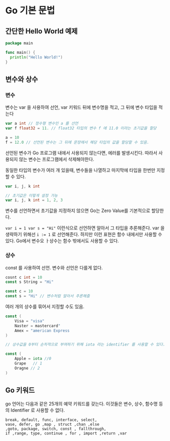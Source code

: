 # Go 기본 문법
## 간단한 Hello World 예제
```.go
package main

func main() {
  println("Hello World!")
}
```

## 변수와 상수
### 변수
변수는 var 을 사용하여 선언, var 키워드 뒤에 변수명을 적고, 그 뒤에 변수 타입을 적는다

```.go
var a int // 정수형 변수인 a 를 선언
var f float32 = 11. // float32 타입의 변수 f 에 11.0 이라는 초기값을 할당

a = 10
f = 12.0 // 선언된 변수는 그 뒤에 문장에서 해당 타입의 값을 할당할 수 있음.
```
선언된 변수가 Go 프로그램 내에서 사용되지 않는다면, 에러를 발생시킨다. 따라서 사용되지 않는 변수는 프로그램에서 삭제해야한다.

동일한 타입의 변수가 여러 개 있을때, 변수들을 나열하고 마지막에 타입을 한번만 지정할 수 있다.
```.go
var i, j, k int

// 초기값은 이렇게 설정 가능
var i, j, k int = 1, 2, 3
```
변수를 선언하면서 초기값을 지정하지 않으면 Go는 Zero Value를 기본적으로 할당한다.

`var i = 1 var s = "Hi"` 이런식으로 선언하면 알아서 그 타입을 추론해준다. var 을 생략하기 위해선 `i := 1` 로 선언해준다. 하지만 이런 표현은 함수 내에서만 사용할 수 있다. Go에서 변수오 ㅏ상수는 함수 밖에서도 사용할 수 있다.

### 상수
const 를 사용하여 선언. 변수와 선언은 다를게 없다.
```.go
cosnt c int = 10
const s String = "Hi"

const c = 10
const s = "Hi" // 변수처럼 알아서 추론해줌
```
여러 개의 상수를 묶어서 지정할 수도 있음.
```.go
const (
	Visa = "visa"
    Naster = mastercard"
    Amex = "american Express
)

// 상수값을 0부터 순차적으로 부여하기 위해 iota 라는 identifier 를 사용할 수 있다.

const (
	Apple = iota //0
    Grape	// 1
    Oragne // 2
)
```

## Go 키워드
go 언어는 다음과 같은 25개의 예약 키워드를 갖는다. 이것들은 변수, 상수, 함수명 등의 Identifier 로 사용할 수 없다.
```
break, default, func, interface, select, 
vase, defer, go ,map , struct ,chan ,else 
,goto, package, switch, const , fallthrough, 
if ,range, type, continue , for , import ,return ,var
```
